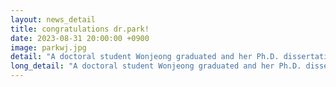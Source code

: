 ```yaml
---
layout: news_detail
title: congratulations dr.park! 
date: 2023-08-31 20:00:00 +0900
image: parkwj.jpg
detail: "A doctoral student Wonjeong graduated and her Ph.D. dissertation titled 'A Diachronic Study of Child Vocabulary Acquisition and the Development of a Vocabulary Assessment Tool using Multi-Source Data' received the best paper award."
long_detail: "A doctoral student Wonjeong graduated and her Ph.D. dissertation titled 'A Diachronic Study of Child Vocabulary Acquisition and the Development of a Vocabulary Assessment Tool using Multi-Source Data' received the best paper award."
---
```


